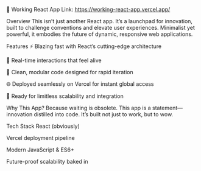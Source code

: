 🚀 Working React App
Link: https://working-react-app.vercel.app/

Overview
This isn’t just another React app. It’s a launchpad for innovation, built to challenge conventions and elevate user experiences. Minimalist yet powerful, it embodies the future of dynamic, responsive web applications.

Features
⚡ Blazing fast with React’s cutting-edge architecture

🔄 Real-time interactions that feel alive

🎯 Clean, modular code designed for rapid iteration

🌐 Deployed seamlessly on Vercel for instant global access

🚀 Ready for limitless scalability and integration

Why This App?
Because waiting is obsolete. This app is a statement—innovation distilled into code. It’s built not just to work, but to wow.

Tech Stack
React (obviously)

Vercel deployment pipeline

Modern JavaScript & ES6+

Future-proof scalability baked in
